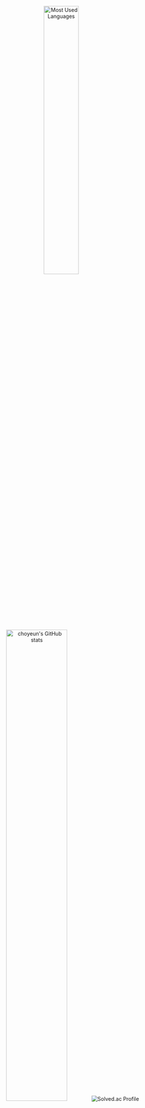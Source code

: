 <p align ="center">
  <img alt ="Most Used Languages"  src="https://github-readme-stats.vercel.app/api/top-langs/?username=choyeun&hide=html&layout=compact" width=43% />
  <img alt ="choyeun's GitHub stats"  src="https://github-readme-stats.vercel.app/api?username=choyeun&show_icons=true&include_all_commits=true"width=57% />
 <img alt="Solved.ac Profile"   src="http://mazassumnida.wtf/api/generate_badge?boj=choyeun">
</p>
